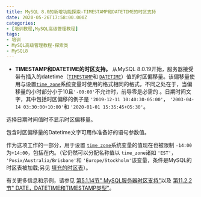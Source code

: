 ```yaml
---
title: MySQL 8.0的新增功能探索-TIMESTAMP和DATETIME的时区支持
date: 2020-05-26T17:58:00.000Z
categories:
- [培训教程,MySQL高级管理教程]
tags:
- 培训
- MySQL高级管理教程-探索类
- MySQL8
---
```


- **TIMESTAMP和DATETIME的时区支持。** 从MySQL 8.0.19开始，服务器接受带有插入的datetime（[`TIMESTAMP`](https://dev.mysql.com/doc/refman/8.0/en/datetime.html)和 [`DATETIME`](https://dev.mysql.com/doc/refman/8.0/en/datetime.html)）值的时区偏移量。该偏移量使用与设置[`time_zone`](https://dev.mysql.com/doc/refman/8.0/en/server-system-variables.html#sysvar_time_zone)系统变量时使用的格式相同的格式，不同之处在于，当偏移量的小时部分小于10且`'-00:00'`不允许时，前导零是必需的 。日期时间文字，其中包括时区偏移的例子是 `'2019-12-11 10:40:30-05:00'`， `'2003-04-14 03:30:00+10:00'`和 `'2020-01-01 15:35:45+05:30'`。

选择日期时间值时不显示时区偏移量。

包含时区偏移量的Datetime文字可用作准备好的语句参数值。

作为这项工作的一部分，用于设置 [`time_zone`](https://dev.mysql.com/doc/refman/8.0/en/server-system-variables.html#sysvar_time_zone)系统变量的值现在也被限制 `-14:00`为`+14:00`，包括在内。（它仍然可以分配名称值以 `time_zone`诸如 `'EST'`， `'Posix/Australia/Brisbane'`和 `'Europe/Stockholm'`该变量，条件是MySQL的时区表被加载;另见 [填充的时区表](https://dev.mysql.com/doc/refman/8.0/en/time-zone-support.html#time-zone-installation)）。

有关更多信息和示例，请参见 [第5.1.14节" MySQL服务器时区支持"](https://dev.mysql.com/doc/refman/8.0/en/time-zone-support.html)以及 [第11.2.2节" DATE，DATETIME和TIMESTAMP类型"](https://dev.mysql.com/doc/refman/8.0/en/datetime.html)。
